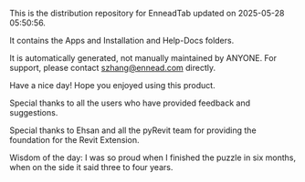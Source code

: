 This is the distribution repository for EnneadTab updated on 2025-05-28 05:50:56.

It contains the Apps and Installation and Help-Docs folders.

It is automatically generated, not manually maintained by ANYONE.
For support, please contact szhang@ennead.com directly.

Have a nice day! Hope you enjoyed using this product.

Special thanks to all the users who have provided feedback and suggestions.

Special thanks to Ehsan and all the pyRevit team for providing the foundation for the Revit Extension.



Wisdom of the day:
I was so proud when I finished the puzzle in six months, when on the side it said three to four years.
